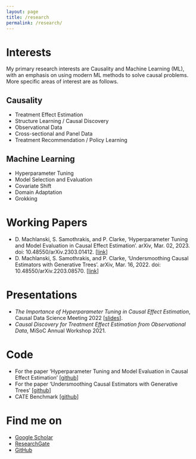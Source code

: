 ```yaml
---
layout: page
title: /research
permalink: /research/
---
```


# Interests
My primary research interests are Causality and Machine Learning (ML), with an emphasis on using modern ML methods to solve causal problems. More specific areas of interest are as follows.

## Causality
- Treatment Effect Estimation
- Structure Learning / Causal Discovery
- Observational Data
- Cross-sectional and Panel Data
- Treatment Recommendation / Policy Learning

## Machine Learning
- Hyperparameter Tuning
- Model Selection and Evaluation
- Covariate Shift
- Domain Adaptation
- Grokking

# Working Papers
- D. Machlanski, S. Samothrakis, and P. Clarke, ‘Hyperparameter Tuning and Model Evaluation in Causal Effect Estimation’. arXiv, Mar. 02, 2023. doi: 10.48550/arXiv.2303.01412. \[[link](https://arxiv.org/abs/2303.01412)\]
- D. Machlanski, S. Samothrakis, and P. Clarke, ‘Undersmoothing Causal Estimators with Generative Trees’. arXiv, Mar. 16, 2022. doi: 10.48550/arXiv.2203.08570. \[[link](https://arxiv.org/abs/2203.08570)\]

# Presentations
- _The Importance of Hyperparameter Tuning in Causal Effect Estimation_, Causal Data Science Meeting 2022 \[[slides](https://github.com/misoc-mml/working-papers/blob/main/Model%20Selection%20in%20Causal%20Effect%20Estimation%20-%20CDSM22.pdf)\].
- _Causal Discovery for Treatment Effect Estimation from Observational Data_, MiSoC Annual Workshop 2021.

# Code
- For the paper ‘Hyperparameter Tuning and Model Evaluation in Causal Effect Estimation’ \[[github](https://github.com/misoc-mml/hyperparam-sensitivity)\]
- For the paper ‘Undersmoothing Causal Estimators with Generative Trees’ \[[github](https://github.com/misoc-mml/undersmoothing-data-augmentation)\]
- CATE Benchmark \[[github](https://github.com/misoc-mml/cate-benchmark)\]

# Find me on
- [Google Scholar](https://scholar.google.com/citations?user=q3_gY8MAAAAJ&hl=en)
- [ResearchGate](https://www.researchgate.net/profile/Damian-Machlanski)
- [GitHub](https://github.com/dmachlanski)
